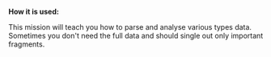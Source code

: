 **How it is used:**

This mission will teach you how to parse and analyse various types data.
Sometimes you don't need the full data and should single out only important fragments.

